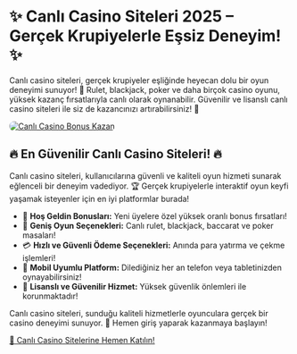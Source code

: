 <h1>✨ Canlı Casino Siteleri 2025 – Gerçek Krupiyelerle Eşsiz Deneyim! ✨</h1>
<p>Canlı casino siteleri, gerçek krupiyeler eşliğinde heyecan dolu bir oyun deneyimi sunuyor! 🎰 Rulet, blackjack, poker ve daha birçok casino oyunu, yüksek kazanç fırsatlarıyla canlı olarak oynanabilir. Güvenilir ve lisanslı canlı casino siteleri ile siz de kazancınızı artırabilirsiniz! 💸</p>
<a href="https://linklerim.online/2058" title="Canlı Casino Bonusları">
    <img src="https://i.ibb.co/5K7Ks6w/zzzz3.gif" alt="Canlı Casino Bonus Kazan" style="max-width:100%; height:auto; border-radius:8px;">
</a>
<div class="description">
    <h2>🔥 En Güvenilir Canlı Casino Siteleri! 🔥</h2>
    <p>Canlı casino siteleri, kullanıcılarına güvenli ve kaliteli oyun hizmeti sunarak eğlenceli bir deneyim vadediyor. 🏆 Gerçek krupiyelerle interaktif oyun keyfi yaşamak isteyenler için en iyi platformlar burada!</p>
    <ul>
        <li>🎁 <strong>Hoş Geldin Bonusları:</strong> Yeni üyelere özel yüksek oranlı bonus fırsatları!</li>
        <li>🎲 <strong>Geniş Oyun Seçenekleri:</strong> Canlı rulet, blackjack, baccarat ve poker masaları!</li>
        <li>💳 <strong>Hızlı ve Güvenli Ödeme Seçenekleri:</strong> Anında para yatırma ve çekme işlemleri!</li>
        <li>📱 <strong>Mobil Uyumlu Platform:</strong> Dilediğiniz her an telefon veya tabletinizden oynayabilirsiniz!</li>
        <li>🔐 <strong>Lisanslı ve Güvenilir Hizmet:</strong> Yüksek güvenlik önlemleri ile korunmaktadır!</li>
    </ul>
    <p>Canlı casino siteleri, sunduğu kaliteli hizmetlerle oyunculara gerçek bir casino deneyimi sunuyor. 🌟 Hemen giriş yaparak kazanmaya başlayın!</p>
    <a href="https://linklerim.online/2058" title="Canlı Casino Giriş">🔗 Canlı Casino Sitelerine Hemen Katılın!</a> 
</div>
